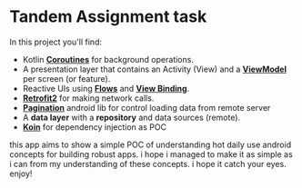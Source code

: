 # Tandem Assignment task

In this project you'll find:
*   Kotlin **[Coroutines](https://kotlinlang.org/docs/reference/coroutines-overview.html)** for background operations.
*   A presentation layer that contains an Activity (View) and a **[ViewModel](https://developer.android.com/topic/libraries/architecture/viewmodel)** per screen (or feature).
*   Reactive UIs using **[Flows](https://developer.android.com/kotlin/flow)** and **[View Binding](https://developer.android.com/topic/libraries/view-binding)**.
*   **[Retrofit2](https://square.github.io/retrofit/)** for making network calls.
*   **[Pagination](https://developer.android.com/topic/libraries/architecture/paging?hl=en)** android lib for control loading data from remote server 
*   A **data layer** with a **repository** and data sources (remote).
*   **[Koin](https://insert-koin.io/)** for dependency injection as POC 


this app aims to show a simple POC of understanding hot daily use android concepts for building robust apps. i hope i managed to make it as simple as i can from my understanding of these concepts.
i hope it catch your eyes. enjoy!


